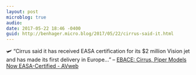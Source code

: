 ```yaml
---
layout: post
microblog: true
audio: 
date: 2017-05-22 18:46 -0400
guid: http://benhager.micro.blog/2017/05/22/cirrus-said-it.html
---
```

🛩 “Cirrus said it has received EASA certification for its $2 million Vision jet and has made its first delivery in Europe…” – [EBACE: Cirrus, Piper Models Now EASA-Certified - AVweb](https://www.avweb.com/avwebflash/news/EBACE-Cirrus-Piper-Models-Now-EASA-Certified-229036-1.html)

